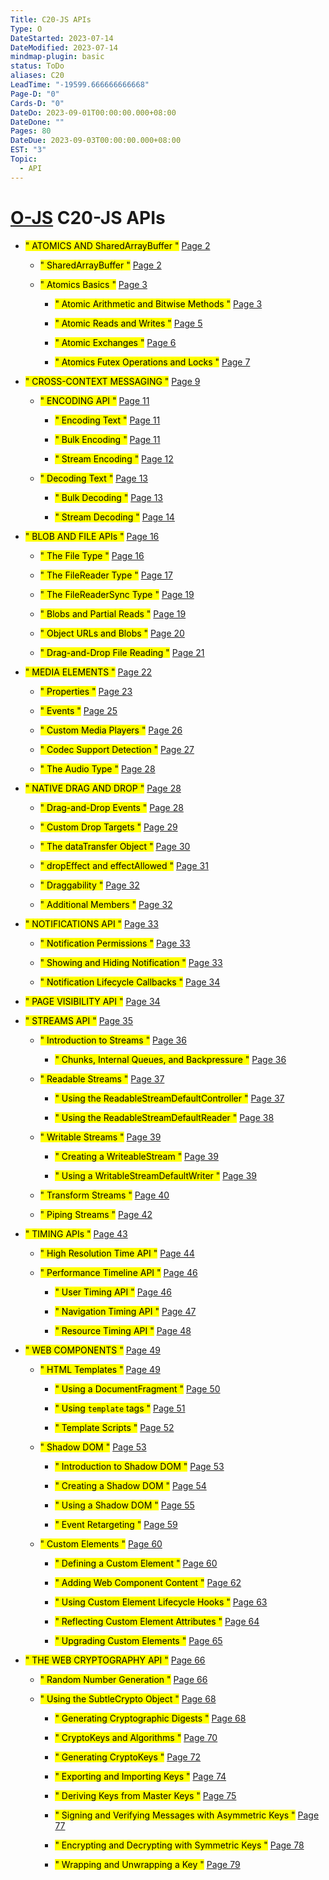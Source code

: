 ```yaml
---
Title: C20-JS APIs
Type: O
DateStarted: 2023-07-14
DateModified: 2023-07-14
mindmap-plugin: basic
status: ToDo
aliases: C20
LeadTime: "-19599.666666666668"
Page-D: "0"
Cards-D: "0"
DateDo: 2023-09-01T00:00:00.000+08:00
DateDone: ""
Pages: 80
DateDue: 2023-09-03T00:00:00.000+08:00
EST: "3"
Topic:
  - API
---
```


# [O-JS](O-JS.md) C20-JS APIs

- <mark class="hltr-gray ">" ATOMICS AND SharedArrayBuffer "</mark> [Page 2 ](zotero://open-pdf/library/items/B82CYUJR?page=2&annotation=JNFLZYXL)

  - <mark class="hltr-gray ">" SharedArrayBuffer "</mark> [Page 2 ](zotero://open-pdf/library/items/B82CYUJR?page=2&annotation=APPSM45Z)

  - <mark class="hltr-gray ">" Atomics Basics "</mark> [Page 3 ](zotero://open-pdf/library/items/B82CYUJR?page=3&annotation=KL7NBQUB)

    - <mark class="hltr-gray ">" Atomic Arithmetic and Bitwise Methods "</mark> [Page 3 ](zotero://open-pdf/library/items/B82CYUJR?page=3&annotation=2E4IXG78)

    - <mark class="hltr-gray ">" Atomic Reads and Writes "</mark> [Page 5 ](zotero://open-pdf/library/items/B82CYUJR?page=5&annotation=KTSNLK88)

    - <mark class="hltr-gray ">" Atomic Exchanges "</mark> [Page 6 ](zotero://open-pdf/library/items/B82CYUJR?page=6&annotation=CRBSV6CJ)

    - <mark class="hltr-gray ">" Atomics Futex Operations and Locks "</mark> [Page 7 ](zotero://open-pdf/library/items/B82CYUJR?page=7&annotation=66CZ9RMS)

- <mark class="hltr-gray ">" CROSS-CONTEXT MESSAGING "</mark> [Page 9 ](zotero://open-pdf/library/items/B82CYUJR?page=9&annotation=4KXYBTJZ)

  - <mark class="hltr-gray ">" ENCODING API "</mark> [Page 11 ](zotero://open-pdf/library/items/B82CYUJR?page=11&annotation=3IXLJ4MB)

    - <mark class="hltr-gray ">" Encoding Text "</mark> [Page 11 ](zotero://open-pdf/library/items/B82CYUJR?page=11&annotation=STGHD925)

    - <mark class="hltr-gray ">" Bulk Encoding "</mark> [Page 11 ](zotero://open-pdf/library/items/B82CYUJR?page=11&annotation=SQJBLKLP)

    - <mark class="hltr-gray ">" Stream Encoding "</mark> [Page 12 ](zotero://open-pdf/library/items/B82CYUJR?page=12&annotation=QYSZYS4B)

  - <mark class="hltr-gray ">" Decoding Text "</mark> [Page 13 ](zotero://open-pdf/library/items/B82CYUJR?page=13&annotation=P3SX8T84)

    - <mark class="hltr-gray ">" Bulk Decoding "</mark> [Page 13 ](zotero://open-pdf/library/items/B82CYUJR?page=13&annotation=JMP89QZU)

    - <mark class="hltr-gray ">" Stream Decoding "</mark> [Page 14 ](zotero://open-pdf/library/items/B82CYUJR?page=14&annotation=39SM2VJU)

- <mark class="hltr-gray ">" BLOB AND FILE APIs "</mark> [Page 16 ](zotero://open-pdf/library/items/B82CYUJR?page=16&annotation=G3GN7C5T)

  - <mark class="hltr-gray ">" The File Type "</mark> [Page 16 ](zotero://open-pdf/library/items/B82CYUJR?page=16&annotation=S9A38HEU)

  - <mark class="hltr-gray ">" The FileReader Type "</mark> [Page 17 ](zotero://open-pdf/library/items/B82CYUJR?page=17&annotation=E9FAEQZN)

  - <mark class="hltr-gray ">" The FileReaderSync Type "</mark> [Page 19 ](zotero://open-pdf/library/items/B82CYUJR?page=19&annotation=4G2Y44X2)

  - <mark class="hltr-gray ">" Blobs and Partial Reads "</mark> [Page 19 ](zotero://open-pdf/library/items/B82CYUJR?page=19&annotation=TKFRMJA2)

  - <mark class="hltr-gray ">" Object URLs and Blobs "</mark> [Page 20 ](zotero://open-pdf/library/items/B82CYUJR?page=20&annotation=IKZLXKU9)

  - <mark class="hltr-gray ">" Drag-and-Drop File Reading "</mark> [Page 21 ](zotero://open-pdf/library/items/B82CYUJR?page=21&annotation=P9BPKZEV)

- <mark class="hltr-gray ">" MEDIA ELEMENTS "</mark> [Page 22 ](zotero://open-pdf/library/items/B82CYUJR?page=22&annotation=DYSYNHS9)

  - <mark class="hltr-gray ">" Properties "</mark> [Page 23 ](zotero://open-pdf/library/items/B82CYUJR?page=23&annotation=EUCQB68L)

  - <mark class="hltr-gray ">" Events "</mark> [Page 25 ](zotero://open-pdf/library/items/B82CYUJR?page=25&annotation=DV65VCWS)

  - <mark class="hltr-gray ">" Custom Media Players "</mark> [Page 26 ](zotero://open-pdf/library/items/B82CYUJR?page=26&annotation=3E5HFTGB)

  - <mark class="hltr-gray ">" Codec Support Detection "</mark> [Page 27 ](zotero://open-pdf/library/items/B82CYUJR?page=27&annotation=NDDE736L)

  - <mark class="hltr-gray ">" The Audio Type "</mark> [Page 28 ](zotero://open-pdf/library/items/B82CYUJR?page=28&annotation=C3AFF4BM)

- <mark class="hltr-gray ">" NATIVE DRAG AND DROP "</mark> [Page 28 ](zotero://open-pdf/library/items/B82CYUJR?page=28&annotation=6M595X5A)

  - <mark class="hltr-gray ">" Drag-and-Drop Events "</mark> [Page 28 ](zotero://open-pdf/library/items/B82CYUJR?page=28&annotation=GKN8FJEX)

  - <mark class="hltr-gray ">" Custom Drop Targets "</mark> [Page 29 ](zotero://open-pdf/library/items/B82CYUJR?page=29&annotation=96ITFV5R)

  - <mark class="hltr-gray ">" The dataTransfer Object "</mark> [Page 30 ](zotero://open-pdf/library/items/B82CYUJR?page=30&annotation=KR78Y2ES)

  - <mark class="hltr-gray ">" dropEffect and effectAllowed "</mark> [Page 31 ](zotero://open-pdf/library/items/B82CYUJR?page=31&annotation=LY7DB54B)

  - <mark class="hltr-gray ">" Draggability "</mark> [Page 32 ](zotero://open-pdf/library/items/B82CYUJR?page=32&annotation=BE8Y2AJU)

  - <mark class="hltr-gray ">" Additional Members "</mark> [Page 32 ](zotero://open-pdf/library/items/B82CYUJR?page=32&annotation=MJZ7IWFQ)

- <mark class="hltr-gray ">" NOTIFICATIONS API "</mark> [Page 33 ](zotero://open-pdf/library/items/B82CYUJR?page=33&annotation=CMQBPC2A)

  - <mark class="hltr-gray ">" Notification Permissions "</mark> [Page 33 ](zotero://open-pdf/library/items/B82CYUJR?page=33&annotation=NU92E87P)

  - <mark class="hltr-gray ">" Showing and Hiding Notification "</mark> [Page 33 ](zotero://open-pdf/library/items/B82CYUJR?page=33&annotation=Y3RAEC4A)

  - <mark class="hltr-gray ">" Notification Lifecycle Callbacks "</mark> [Page 34 ](zotero://open-pdf/library/items/B82CYUJR?page=34&annotation=U6HI2KPB)

- <mark class="hltr-gray ">" PAGE VISIBILITY API "</mark> [Page 34 ](zotero://open-pdf/library/items/B82CYUJR?page=34&annotation=F79JVJVY)

- <mark class="hltr-gray ">" STREAMS API "</mark> [Page 35 ](zotero://open-pdf/library/items/B82CYUJR?page=35&annotation=3JWSEBBY)

  - <mark class="hltr-gray ">" Introduction to Streams "</mark> [Page 36 ](zotero://open-pdf/library/items/B82CYUJR?page=36&annotation=IYQRIQBW)

    - <mark class="hltr-gray ">" Chunks, Internal Queues, and Backpressure "</mark> [Page 36 ](zotero://open-pdf/library/items/B82CYUJR?page=36&annotation=H6LTSXQG)

  - <mark class="hltr-gray ">" Readable Streams "</mark> [Page 37 ](zotero://open-pdf/library/items/B82CYUJR?page=37&annotation=TWWTPTAX)

    - <mark class="hltr-gray ">" Using the ReadableStreamDefaultController "</mark> [Page 37 ](zotero://open-pdf/library/items/B82CYUJR?page=37&annotation=GWRD9TRX)

    - <mark class="hltr-gray ">" Using the ReadableStreamDefaultReader "</mark> [Page 38 ](zotero://open-pdf/library/items/B82CYUJR?page=38&annotation=G4QXXTC2)

  - <mark class="hltr-gray ">" Writable Streams "</mark> [Page 39 ](zotero://open-pdf/library/items/B82CYUJR?page=39&annotation=SU6DAKCI)

    - <mark class="hltr-gray ">" Creating a WriteableStream "</mark> [Page 39 ](zotero://open-pdf/library/items/B82CYUJR?page=39&annotation=DUFC84KZ)

    - <mark class="hltr-gray ">" Using a WritableStreamDefaultWriter "</mark> [Page 39 ](zotero://open-pdf/library/items/B82CYUJR?page=39&annotation=I3BPTDTY)

  - <mark class="hltr-gray ">" Transform Streams "</mark> [Page 40 ](zotero://open-pdf/library/items/B82CYUJR?page=40&annotation=X94JYANH)

  - <mark class="hltr-gray ">" Piping Streams "</mark> [Page 42 ](zotero://open-pdf/library/items/B82CYUJR?page=42&annotation=9AHAF39E)

- <mark class="hltr-gray ">" TIMING APIs "</mark> [Page 43 ](zotero://open-pdf/library/items/B82CYUJR?page=43&annotation=YV9SZIMC)

  - <mark class="hltr-gray ">" High Resolution Time API "</mark> [Page 44 ](zotero://open-pdf/library/items/B82CYUJR?page=44&annotation=B7KV823A)

  - <mark class="hltr-gray ">" Performance Timeline API "</mark> [Page 46 ](zotero://open-pdf/library/items/B82CYUJR?page=46&annotation=SB5CPU6A)

    - <mark class="hltr-gray ">" User Timing API "</mark> [Page 46 ](zotero://open-pdf/library/items/B82CYUJR?page=46&annotation=QHU4ZH58)

    - <mark class="hltr-gray ">" Navigation Timing API "</mark> [Page 47 ](zotero://open-pdf/library/items/B82CYUJR?page=47&annotation=ETG5RI6Q)

    - <mark class="hltr-gray ">" Resource Timing API "</mark> [Page 48 ](zotero://open-pdf/library/items/B82CYUJR?page=48&annotation=DPGP4BJQ)

- <mark class="hltr-gray ">" WEB COMPONENTS "</mark> [Page 49 ](zotero://open-pdf/library/items/B82CYUJR?page=49&annotation=H7A46EV4)

  - <mark class="hltr-gray ">" HTML Templates "</mark> [Page 49 ](zotero://open-pdf/library/items/B82CYUJR?page=49&annotation=GF3TJMBH)

    - <mark class="hltr-gray ">" Using a DocumentFragment "</mark> [Page 50 ](zotero://open-pdf/library/items/B82CYUJR?page=50&annotation=CKLYDEV2)

    - <mark class="hltr-gray ">" Using `template` tags "</mark> [Page 51 ](zotero://open-pdf/library/items/B82CYUJR?page=51&annotation=APJEFJD6)

    - <mark class="hltr-gray ">" Template Scripts "</mark> [Page 52 ](zotero://open-pdf/library/items/B82CYUJR?page=52&annotation=CQS45STD)

  - <mark class="hltr-gray ">" Shadow DOM "</mark> [Page 53 ](zotero://open-pdf/library/items/B82CYUJR?page=53&annotation=VVNQE4WP)

    - <mark class="hltr-gray ">" Introduction to Shadow DOM "</mark> [Page 53 ](zotero://open-pdf/library/items/B82CYUJR?page=53&annotation=IUCM82IZ)

    - <mark class="hltr-gray ">" Creating a Shadow DOM "</mark> [Page 54 ](zotero://open-pdf/library/items/B82CYUJR?page=54&annotation=HT2BWSCZ)

    - <mark class="hltr-gray ">" Using a Shadow DOM "</mark> [Page 55 ](zotero://open-pdf/library/items/B82CYUJR?page=55&annotation=PXNW4SKM)

    - <mark class="hltr-gray ">" Event Retargeting "</mark> [Page 59 ](zotero://open-pdf/library/items/B82CYUJR?page=59&annotation=ZWKQBVGM)

  - <mark class="hltr-gray ">" Custom Elements "</mark> [Page 60 ](zotero://open-pdf/library/items/B82CYUJR?page=60&annotation=WP5RJH4G)

    - <mark class="hltr-gray ">" Defining a Custom Element "</mark> [Page 60 ](zotero://open-pdf/library/items/B82CYUJR?page=60&annotation=6FV9WYJP)

    - <mark class="hltr-gray ">" Adding Web Component Content "</mark> [Page 62 ](zotero://open-pdf/library/items/B82CYUJR?page=62&annotation=KDKXKBTP)

    - <mark class="hltr-gray ">" Using Custom Element Lifecycle Hooks "</mark> [Page 63 ](zotero://open-pdf/library/items/B82CYUJR?page=63&annotation=AGCH6TM5)

    - <mark class="hltr-gray ">" Reflecting Custom Element Attributes "</mark> [Page 64 ](zotero://open-pdf/library/items/B82CYUJR?page=64&annotation=GR5UMNVB)

    - <mark class="hltr-gray ">" Upgrading Custom Elements "</mark> [Page 65 ](zotero://open-pdf/library/items/B82CYUJR?page=65&annotation=IEIJY3SC)

- <mark class="hltr-gray ">" THE WEB CRYPTOGRAPHY API "</mark> [Page 66 ](zotero://open-pdf/library/items/B82CYUJR?page=66&annotation=XIEHIY75)

  - <mark class="hltr-gray ">" Random Number Generation "</mark> [Page 66 ](zotero://open-pdf/library/items/B82CYUJR?page=66&annotation=NQELQX8D)

  - <mark class="hltr-gray ">" Using the SubtleCrypto Object "</mark> [Page 68 ](zotero://open-pdf/library/items/B82CYUJR?page=68&annotation=ER3FSN7W)

    - <mark class="hltr-gray ">" Generating Cryptographic Digests "</mark> [Page 68 ](zotero://open-pdf/library/items/B82CYUJR?page=68&annotation=MU2G93NY)

    - <mark class="hltr-gray ">" CryptoKeys and Algorithms "</mark> [Page 70 ](zotero://open-pdf/library/items/B82CYUJR?page=70&annotation=2GYUYB68)

    - <mark class="hltr-gray ">" Generating CryptoKeys "</mark> [Page 72 ](zotero://open-pdf/library/items/B82CYUJR?page=72&annotation=ABKU2LFW)

    - <mark class="hltr-gray ">" Exporting and Importing Keys "</mark> [Page 74 ](zotero://open-pdf/library/items/B82CYUJR?page=74&annotation=39IBJY8M)

    - <mark class="hltr-gray ">" Deriving Keys from Master Keys "</mark> [Page 75 ](zotero://open-pdf/library/items/B82CYUJR?page=75&annotation=3YQUHFFE)

    - <mark class="hltr-gray ">" Signing and Verifying Messages with Asymmetric Keys "</mark> [Page 77 ](zotero://open-pdf/library/items/B82CYUJR?page=77&annotation=6UHVSDRV)

    - <mark class="hltr-gray ">" Encrypting and Decrypting with Symmetric Keys "</mark> [Page 78 ](zotero://open-pdf/library/items/B82CYUJR?page=78&annotation=CQ6CU9WB)

    - <mark class="hltr-gray ">" Wrapping and Unwrapping a Key "</mark> [Page 79 ](zotero://open-pdf/library/items/B82CYUJR?page=79&annotation=U7LQP55R)
